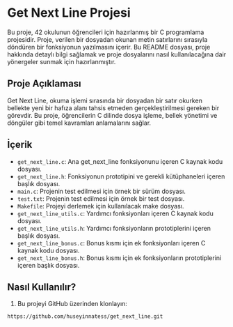 # Get Next Line Projesi

Bu proje, 42 okulunun öğrencileri için hazırlanmış bir C programlama projesidir. Proje, verilen bir dosyadan okunan metin satırlarını sırasıyla döndüren bir fonksiyonun yazılmasını içerir. Bu README dosyası, proje hakkında detaylı bilgi sağlamak ve proje dosyalarını nasıl kullanılacağına dair yönergeler sunmak için hazırlanmıştır.

## Proje Açıklaması

Get Next Line, okuma işlemi sırasında bir dosyadan bir satır okurken bellekte yeni bir hafıza alanı tahsis etmeden gerçekleştirilmesi gereken bir görevdir. Bu proje, öğrencilerin C dilinde dosya işleme, bellek yönetimi ve döngüler gibi temel kavramları anlamalarını sağlar.

## İçerik

- `get_next_line.c`: Ana get_next_line fonksiyonunu içeren C kaynak kodu dosyası.
- `get_next_line.h`: Fonksiyonun prototipini ve gerekli kütüphaneleri içeren başlık dosyası.
- `main.c`: Projenin test edilmesi için örnek bir sürüm dosyası.
- `test.txt`: Projenin test edilmesi için örnek bir test dosyası.
- `Makefile`: Projeyi derlemek için kullanılacak make dosyası.
- `get_next_line_utils.c`: Yardımcı fonksiyonları içeren C kaynak kodu dosyası.
- `get_next_line_utils.h`: Yardımcı fonksiyonların prototiplerini içeren başlık dosyası.
- `get_next_line_bonus.c`: Bonus kısmı için ek fonksiyonları içeren C kaynak kodu dosyası.
- `get_next_line_bonus.h`: Bonus kısmı için ek fonksiyonların prototiplerini içeren başlık dosyası.

## Nasıl Kullanılır?

1. Bu projeyi GitHub üzerinden klonlayın:

```sh
https://github.com/huseyinnatess/get_next_line.git
```
